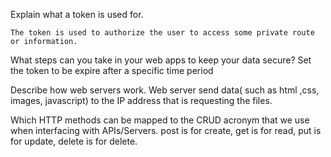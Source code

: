 Explain what a token is used for.

    The token is used to authorize the user to access some private route or information.

 What steps can you take in your web apps to keep your data secure?
    Set the token to be expire after a specific time period


 Describe how web servers work.
    Web server send data( such as html ,css, images, javascript) to the IP address that is requesting the files.


 Which HTTP methods can be mapped to the CRUD acronym that we use when interfacing with APIs/Servers.
    post is for create, get is for read, put is for update, delete is for delete.